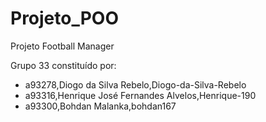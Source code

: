 # Projeto_POO
Projeto Football Manager

Grupo 33 constituído por:
<ul>
  <li>a93278,Diogo da Silva Rebelo,Diogo-da-Silva-Rebelo</li>
  <li>a93316,Henrique José Fernandes Alvelos,Henrique-190</li>
  <li>a93300,Bohdan Malanka,bohdan167</li>
</ul>
